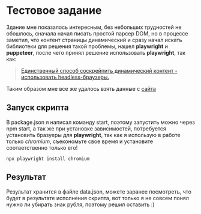 # Тестовое задание

Здание мне показалось интересным, без небольших трудностей не обошлось, сначала начал писать простой парсер DOM, но в процессе заметил, что контент страницы динамический и сразу начал искать библиотеки для решения такой проблемы, нашел **playwright** и **puppeteer**, после чего принял решение использовать **playwright**, так как:
> [Единственный способ соскрейпить динамический контент - использовать headless-браузеры.](https://habr.com/ru/companies/otus/articles/722300/#:~:text=%D0%95%D0%B4%D0%B8%D0%BD%D1%81%D1%82%D0%B2%D0%B5%D0%BD%D0%BD%D1%8B%D0%B9%20%D1%81%D0%BF%D0%BE%D1%81%D0%BE%D0%B1%20%D1%81%D0%BE%D1%81%D0%BA%D1%80%D0%B5%D0%B9%D0%BF%D0%B8%D1%82%D1%8C%20%D0%B4%D0%B8%D0%BD%D0%B0%D0%BC%D0%B8%D1%87%D0%B5%D1%81%D0%BA%D0%B8%D0%B9%20%D0%BA%D0%BE%D0%BD%D1%82%D0%B5%D0%BD%D1%82%20%2D%20%D0%B8%D1%81%D0%BF%D0%BE%D0%BB%D1%8C%D0%B7%D0%BE%D0%B2%D0%B0%D1%82%D1%8C%20headless%2D%D0%B1%D1%80%D0%B0%D1%83%D0%B7%D0%B5%D1%80%D1%8B.) 

Таким образом мне все же удалось взять данные с [сайта](https://djari.ru/msk/)

## Запуск скрипта
В package.json я написал команду start, поэтому запустить можно через npm start, а так же при установке зависимостей, потребуется установить бразуеры для **playwright**, так как я использую в работе только *chromium*, съекономьте свое время и установите соответственно только его!
```
npx playwright install chromium
```

## Результат
Результат хранится в файле data.json, можете заранее посмотреть, что будет в результате исполнения скрипта, вот только я не совсем понял нужно ли убирать знак рубля, поэтому решил оставить :)
